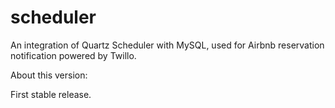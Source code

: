 # scheduler
An integration of Quartz Scheduler with MySQL, used for Airbnb reservation notification powered by Twillo.

About this version:

First stable release.
